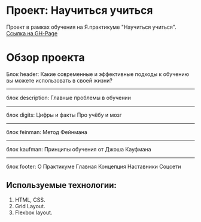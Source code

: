 # Проект: Научиться учиться

Проект в рамках обучения на Я.практикуме "Научиться учиться".
[Ссылка на GH-Page](https://avaveryu.github.io/how-to-learn/)

# Обзор проекта

Блок header:
Какие современные и эффективные подходы к обучению вы можете использовать в своей жизни?

----

блок description:
Главные проблемы в обучении

----

блок digits:
Цифры и факты
Про учёбу и мозг

----

блок feinman:
Метод Фейнмана

----

блок kaufman:
Принципы обучения от Джоша Кауфмана

----

блок footer:
О Практикуме
Главная
Концепция
Наставники
Соцсети

## Используемые технологии:

1. HTML, CSS.
2. Grid Layout.
3. Flexbox layout.
